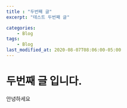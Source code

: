 ```yaml
---
title : "두번째 글"
excerpt: "테스트 두번째 글"

categories:
    - Blog
tags:
    - Blog
last_modified_at: 2020-08-07T08:06:00-05:00
---
```


# 두번째 글 입니다.

안녕하세요

